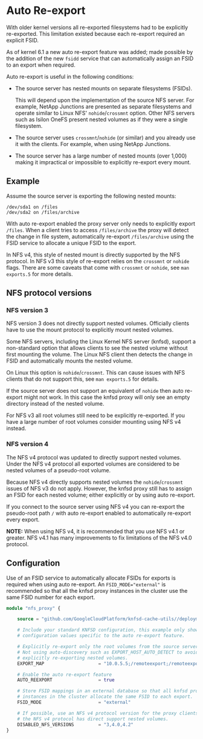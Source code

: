 # Auto Re-export

With older kernel versions all re-exported filesystems had to be explicitly re-exported. This limitation existed because each re-export required an explicit FSID.

As of kernel 6.1 a new auto re-export feature was added; made possible by the addition of the new `fsidd` service that can automatically assign an FSID to an export when required.

Auto re-export is useful in the following conditions:

* The source server has nested mounts on separate filesystems (FSIDs).

  This will depend upon the implementation of the source NFS server. For example, NetApp Junctions are presented as separate filesystems and operate similar to Linux NFS' `nohide`/`crossmnt` option. Other NFS servers such as Isilon OneFS present nested volumes as if they were a single filesystem.

* The source server uses `crossmnt`/`nohide` (or similar) and you already use it with the clients. For example, when using NetApp Junctions.

* The source server has a large number of nested mounts (over 1,000) making it impractical or impossible to explicitly re-export every mount.

## Example

Assume the source server is exporting the following nested mounts:

```text
/dev/sda1 on /files
/dev/sda2 on /files/archive
```

With auto re-export enabled the proxy server only needs to explicitly export `/files`. When a client tries to access `/files/archive` the proxy will detect the change in file system, automatically re-export `/files/archive` using the FSID service to allocate a unique FSID to the export.

In NFS v4, this style of nested mount is directly supported by the NFS protocol. In NFS v3 this style of re-export relies on the `crossmnt` or `nohide` flags. There are some caveats that come with `crossmnt` or `nohide`, see `man exports.5` for more details.

## NFS protocol versions

### NFS version 3

NFS version 3 does not directly support nested volumes. Officially clients have to use the mount protocol to explicitly mount nested volumes.

Some NFS servers, including the Linux Kernel NFS server (knfsd), support a non-standard option that allows clients to see the nested volume without first mounting the volume. The Linux NFS client then detects the change in FSID and automatically mounts the nested volume.

On Linux this option is `nohide`/`crossmnt`. This can cause issues with NFS clients that do not support this, see `man exports.5` for details.

If the source server does not support an equivalent of `nohide` then auto re-export might not work. In this case the knfsd proxy will only see an empty directory instead of the nested volume.

For NFS v3 all root volumes still need to be explicitly re-exported. If you have a large number of root volumes consider mounting using NFS v4 instead.

### NFS version 4

The NFS v4 protocol was updated to directly support nested volumes. Under the NFS v4 protocol all exported volumes are considered to be nested volumes of a pseudo-root volume.

Because NFS v4 directly supports nested volumes the `nohide`/`crossmnt` issues of NFS v3 do not apply. However, the knfsd proxy still has to assign an FSID for each nested volume; either explicitly or by using auto re-export.

If you connect to the source server using NFS v4 you can re-export the pseudo-root path `/` with auto re-export enabled to automatically re-export every export.

**NOTE:** When using NFS v4, it is recommended that you use NFS v4.1 or greater. NFS v4.1 has many improvements to fix limitations of the NFS v4.0 protocol.

## Configuration

Use of an FSID service to automatically allocate FSIDs for exports is required when using auto re-export. An `FSID_MODE="external"` is recommended so that all the knfsd proxy instances in the cluster use the same FSID number for each export.

```terraform
module "nfs_proxy" {

    source = "github.com/GoogleCloudPlatform/knfsd-cache-utils//deployment/terraform-module-knfsd?ref=v1.0.0-beta4"

    # Include your standard KNFSD configuration, this example only shows the
    # configuration values specific to the auto re-export feature.

    # Explicitly re-export only the root volumes from the source server.
    # Not using auto-discovery such as EXPORT_HOST_AUTO_DETECT to avoid
    # explicitly re-exporting nested volumes.
    EXPORT_MAP                    = "10.0.5.5;/remoteexport;/remoteexport"

    # Enable the auto re-export feature
    AUTO_REEXPORT                 = true

    # Store FSID mappings in an external database so that all knfsd proxy
    # instances in the cluster allocate the same FSID to each export.
    FSID_MODE                     = "external"

    # If possible, use an NFS v4 protocol version for the proxy clients as
    # the NFS v4 protocol has direct support nested volumes.
    DISABLED_NFS_VERSIONS         = "3,4.0,4.2"
}
```
